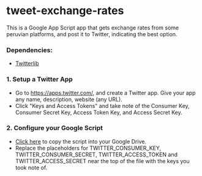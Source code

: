 # tweet-exchange-rates
This is a Google App Script app that gets exchange rates from some peruvian platforms, and post it to Twitter, indicating the best option.

### Dependencies:
- [Twitterlib]

### 1. Setup a Twitter App
- Go to <https://apps.twitter.com/>, and create a Twitter app. Give your app any name, description, website (any URL).
- Click "Keys and Access Tokens" and take note of the Consumer Key, Consumer Secret Key, Access Token Key, and Access Secret Key.

### 2. Configure your Google Script
- [Click here] to copy the script into your Google Drive.
- Replace the placeholders for TWITTER_CONSUMER_KEY, TWITTER_CONSUMER_SECRET, TWITTER_ACCESS_TOKEN and TWITTER_ACCESS_SECRET near the top of the file with the keys you took note of.


[twitterlib]: <https://script.google.com/macros/library/versions/d/11dB74uW9VLpgvy1Ax3eBZ8J7as0ZrGtx4BPw7RKK-JQXyAJHBx98pY-7>
[click here]: <https://script.google.com/d/1uFI0b7Rm4uPpZVL2P3dIoQ6NOEx0znEsf6bzcwazcoTteFHwTFClXWBZ/edit?newcopy=true>
